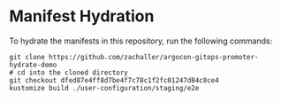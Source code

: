 # Manifest Hydration

To hydrate the manifests in this repository, run the following commands:

```shell
git clone https://github.com/zachaller/argocon-gitops-promoter-hydrate-demo
# cd into the cloned directory
git checkout dfed87e4ff8d7be4f7c78c1f2fc01247d84c8ce4
kustomize build ./user-configuration/staging/e2e
```
